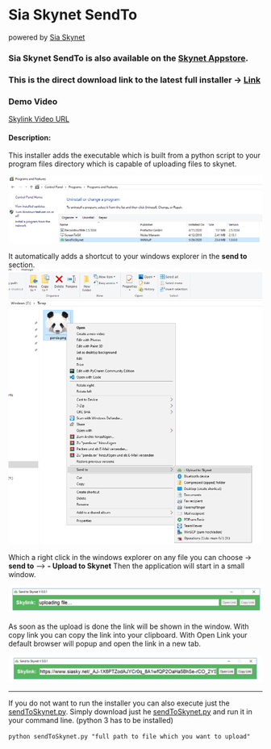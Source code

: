 # Sia Skynet SendTo 
powered by [Sia Skynet](https://www.siasky.net)

### **Sia Skynet SendTo** is also available on the [Skynet Appstore](https://skynethub.io/_B3VrECGOHPEAFknVQwj_vWsyaX_8iIRuB_TL09cuj9uZQ/index.html#/apps/utilities).

### This is the direct download link to the latest full installer -> [Link](https://siasky.net/AACYJQ9FG0HgsyEtGOWAYS6TpzCpLNK7DTKmRgaOySaCVQ)

### Demo Video
[Skylink Video URL](https:/)

#### Description:
This installer adds the executable which is built from a python script to your program files directory which is capable of uploading files to skynet.

![Image of Installed Software](https://github.com/cycleworm/SiaSkynet-SendTo/blob/master/docu/installed_programs.png)

It automatically adds a shortcut to your windows explorer in the **send to** section.
![Image of Shortcut Entry](https://github.com/cycleworm/SiaSkynet-SendTo/blob/master/docu/sendTo_shortcut.png)

Which a right click in the windows explorer on any file you can choose -> **send to** --> **- Upload to Skynet** 
Then the application will start in a small window. 

![Image of Shortcut Entry](https://github.com/cycleworm/SiaSkynet-SendTo/blob/master/docu/app_start.png)

As soon as the upload is done the link will be shown in the window. With copy link you can copy the link into your clipboard.
With Open Link your default browser will popup and open the link in a new tab.

![Image of Shortcut Entry](https://github.com/cycleworm/SiaSkynet-SendTo/blob/master/docu/app_finished.png)

------------------------------------------

If you do not want to run the installer you can also execute just the [sendToSkynet.py](https://github.com/cycleworm/SiaSkynet-SendTo/blob/master/sendToSkynet.py). Simply download just he [sendToSkynet.py](https://github.com/cycleworm/SiaSkynet-SendTo/blob/master/sendToSkynet.py) and run it in your command line. (python 3 has to be installed)

`python sendToSkynet.py "full path to file which you want to upload"`
